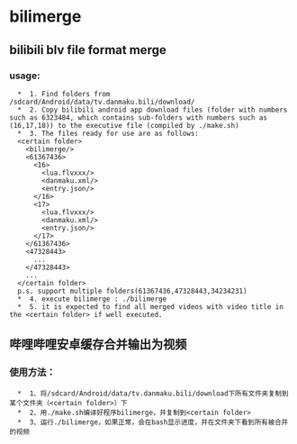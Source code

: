# bilimerge
## bilibili blv file format merge
### usage:
      *  1. Find folders from /sdcard/Android/data/tv.danmaku.bili/download/
      *  2. Copy bilibili android app download files (folder with numbers such as 6323484, which contains sub-folders with numbers such as (16,17,18)) to the executive file (compiled by ./make.sh)
      *  3. The files ready for use are as follows:
      <certain folder>
        <bilimerge/>
        <61367436>
          <16>
            <lua.flvxxx/>
            <danmaku.xml/>
            <entry.json/>
          </16>
          <17>
            <lua.flvxxx/>
            <danmaku.xml/>
            <entry.json/>
          </17>
        </61367436>
        <47328443>
          ...
        </47328443>
        ...
      </certain folder>
      p.s. support multiple folders(61367436,47328443,34234231)
      *  4. execute bilimerge : ./bilimerge
      *  5. it is expected to find all merged videos with video title in the <certain folder> if well executed.
  
  ## 哔哩哔哩安卓缓存合并输出为视频
  ### 使用方法：
      *  1、将/sdcard/Android/data/tv.danmaku.bili/download下所有文件夹复制到某个文件夹（<certain folder>）下
      *  2、用./make.sh编译好程序bilimerge，并复制到<certain folder>
      *  3、运行./bilimerge，如果正常，会在bash显示进度，并在文件夹下看到所有被合并的视频
